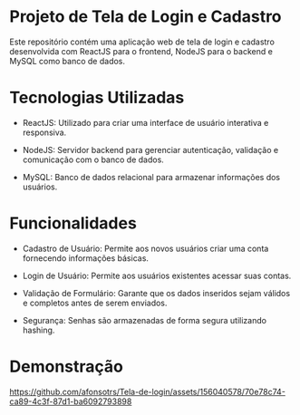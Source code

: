 
# Projeto de Tela de Login e Cadastro
Este repositório contém uma aplicação web de tela de login e cadastro desenvolvida com ReactJS para o frontend, NodeJS para o backend e MySQL como banco de dados.

# Tecnologias Utilizadas

- ReactJS: Utilizado para criar uma interface de usuário interativa e responsiva.
  
- NodeJS: Servidor backend para gerenciar autenticação, validação e comunicação com o banco de dados.
  
- MySQL: Banco de dados relacional para armazenar informações dos usuários.
  
# Funcionalidades

- Cadastro de Usuário: Permite aos novos usuários criar uma conta fornecendo informações básicas.
  
- Login de Usuário: Permite aos usuários existentes acessar suas contas.
  
- Validação de Formulário: Garante que os dados inseridos sejam válidos e completos antes de serem enviados.
  
- Segurança: Senhas são armazenadas de forma segura utilizando hashing.

# Demonstração

https://github.com/afonsotrs/Tela-de-login/assets/156040578/70e78c74-ca89-4c3f-87d1-ba6092793898

